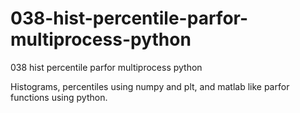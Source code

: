# 038-hist-percentile-parfor-multiprocess-python

038 hist percentile parfor multiprocess python

Histograms, percentiles using numpy and plt, and matlab like parfor functions using python.
